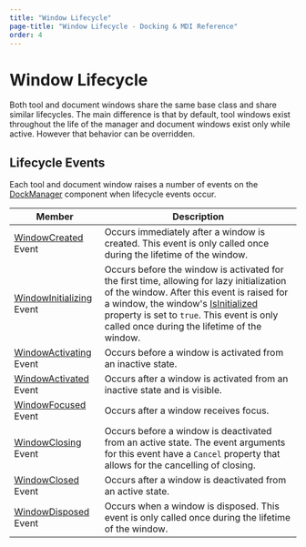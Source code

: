 ```yaml
---
title: "Window Lifecycle"
page-title: "Window Lifecycle - Docking & MDI Reference"
order: 4
---
```

# Window Lifecycle

Both tool and document windows share the same base class and share similar lifecycles.  The main difference is that by default, tool windows exist throughout the life of the manager and document windows exist only while active.  However that behavior can be overridden.

## Lifecycle Events

Each tool and document window raises a number of events on the [DockManager](xref:ActiproSoftware.UI.WinForms.Controls.Docking.DockManager) component when lifecycle events occur.

| Member | Description |
|-----|-----|
| [WindowCreated](xref:ActiproSoftware.UI.WinForms.Controls.Docking.DockManager.WindowCreated) Event | Occurs immediately after a window is created.  This event is only called once during the lifetime of the window. |
| [WindowInitializing](xref:ActiproSoftware.UI.WinForms.Controls.Docking.DockManager.WindowInitializing) Event | Occurs before the window is activated for the first time, allowing for lazy initialization of the window.  After this event is raised for a window, the window's [IsInitialized](xref:ActiproSoftware.UI.WinForms.Controls.Docking.TabbedMdiWindow.IsInitialized) property is set to `true`.  This event is only called once during the lifetime of the window. |
| [WindowActivating](xref:ActiproSoftware.UI.WinForms.Controls.Docking.DockManager.WindowActivating) Event | Occurs before a window is activated from an inactive state. |
| [WindowActivated](xref:ActiproSoftware.UI.WinForms.Controls.Docking.DockManager.WindowActivated) Event | Occurs after a window is activated from an inactive state and is visible. |
| [WindowFocused](xref:ActiproSoftware.UI.WinForms.Controls.Docking.DockManager.WindowFocused) Event | Occurs after a window receives focus. |
| [WindowClosing](xref:ActiproSoftware.UI.WinForms.Controls.Docking.DockManager.WindowClosing) Event | Occurs before a window is deactivated from an active state.  The event arguments for this event have a `Cancel` property that allows for the cancelling of closing. |
| [WindowClosed](xref:ActiproSoftware.UI.WinForms.Controls.Docking.DockManager.WindowClosed) Event | Occurs after a window is deactivated from an active state. |
| [WindowDisposed](xref:ActiproSoftware.UI.WinForms.Controls.Docking.DockManager.WindowDisposed) Event | Occurs when a window is disposed.  This event is only called once during the lifetime of the window. |
